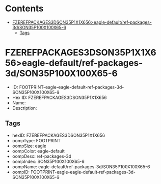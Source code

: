 



Contents
========

* [FZEREFPACKAGES3DSON35P1X1X656>eagle-default/ref-packages-3d/SON35P100X100X65-6](#fzerefpackages3dson35p1x1x656eagle-defaultref-packages-3dson35p100x100x65-6)
	* [Tags](#tags)

# FZEREFPACKAGES3DSON35P1X1X656>eagle-default/ref-packages-3d/SON35P100X100X65-6

- ID: FOOTPRINT-eagle-eagle-default-ref-packages-3d-SON35P100X100X65-6
- Hex ID: FZEREFPACKAGES3DSON35P1X1X656
- Name: 
- Description: 

## Tags

- hexID: FZEREFPACKAGES3DSON35P1X1X656
- oompType: FOOTPRINT
- oompSize: eagle
- oompColor: eagle-default
- oompDesc: ref-packages-3d
- oompIndex: SON35P100X100X65-6
- oompName: eagle-default/ref-packages-3d/SON35P100X100X65-6
- oompID: FOOTPRINT-eagle-eagle-default-ref-packages-3d-SON35P100X100X65-6
